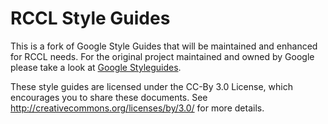 RCCL Style Guides
===================

This is a fork of Google Style Guides that will be maintained and enhanced for RCCL needs.
For the original project maintained and owned by Google please take a look at [Google Styleguides][google/styleguides].

These style guides are licensed under the CC-By 3.0 License, which encourages you to share these documents. See http://creativecommons.org/licenses/by/3.0/ for more details.

[google/styleguides]: https://github.com/google/styleguide
